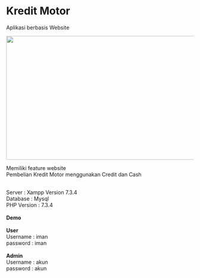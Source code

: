 # Kredit Motor
Aplikasi berbasis Website
<br>

<img border="0" data-original-height="643" data-original-width="1229" height="332" src="https://2.bp.blogspot.com/-FDIribt-SjQ/XMKyI5weFHI/AAAAAAAACg8/_FCD7Ybb7cAuOYWtMllJbR8RhDeVhOKLwCLcBGAs/s640/Screenshot_2019-04-26%2BKredit%2BMotor%2B-%2BMudah%2Bdan%2BCepat.png" width="640" />

Memiliki feature website
<br>
Pembelian Kredit Motor menggunakan Credit dan Cash
<br>

<br>
Server : Xampp Version 7.3.4 
<br>
Database : Mysql
<br>
PHP Version : 7.3.4
<br>

<br>
<b>Demo</b>
<br>

<br>
<b>User</b>
<br>
Username : iman
<br>
password : iman
<br>

<br>
<b>Admin</b>
<br>
Username : akun
<br>
password : akun
<br>
